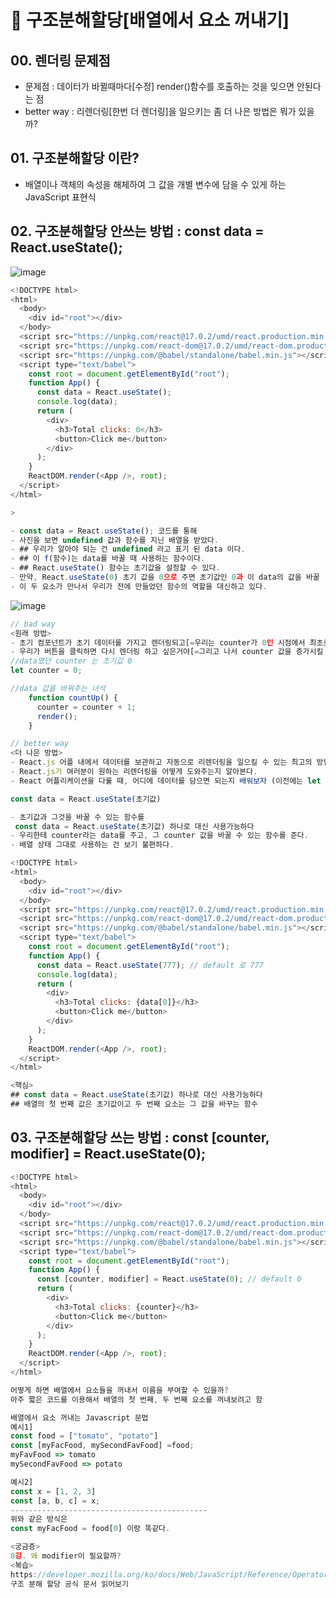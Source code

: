 # 🙌 구조분해할당[배열에서 요소 꺼내기]

## 00. 렌더링 문제점
- 문제점 : 데이터가 바뀔때마다[수정] render()함수를 호출하는 것을 잊으면 안된다는 점
- better way : 리렌더링[한번 더 렌더링]을 일으키는 좀 더 나은 방법은 뭐가 있을까?

## 01. 구조분해할당 이란?
- 배열이나 객체의 속성을 해체하여 그 값을 개별 변수에 담을 수 있게 하는 JavaScript 표현식

## 02. 구조분해할당 안쓰는 방법 : const data = React.useState();
![image](https://user-images.githubusercontent.com/86208370/176429248-4caf1d92-c10d-4a59-8462-62dfae80f6a9.png)

```js
<!DOCTYPE html>
<html>
  <body>
    <div id="root"></div>
  </body>
  <script src="https://unpkg.com/react@17.0.2/umd/react.production.min.js"></script>
  <script src="https://unpkg.com/react-dom@17.0.2/umd/react-dom.production.min.js"></script>
  <script src="https://unpkg.com/@babel/standalone/babel.min.js"></script>
  <script type="text/babel">
    const root = document.getElementById("root");
    function App() {
      const data = React.useState();
      console.log(data);
      return (
        <div>
          <h3>Total clicks: 0</h3>
          <button>Click me</button>
        </div>
      );
    }
    ReactDOM.render(<App />, root);
  </script>
</html>

>
```
```js
- const data = React.useState(); 코드를 통해 
- 사진을 보면 undefined 값과 함수를 지닌 배열을 받았다. 
- ## 우리가 알아야 되는 건 undefined 라고 표기 된 data 이다.
- ## 이 f(함수)는 data를 바꿀 때 사용하는 함수이다.
- ## React.useState() 함수는 초기값을 설정할 수 있다.
- 만약, React.useState(0) 초기 값을 0으로 주면 초기값인 0과 이 data의 값을 바꿀  수 있는 함수가 들어있는 배열을 얻는다.
- 이 두 요소가 만나서 우리가 전에 만들었던 함수의 역할을 대신하고 있다.
```
![image](https://user-images.githubusercontent.com/86208370/176430149-24bf8f8f-ff14-4d71-8c51-f21a5818835d.png)

```js
// bad way
<원래 방법>
- 초기 컴포넌트가 초기 데이터를 가지고 렌더링되고[=우리는 counter가 0인 시점에서 최초로 렌더링]
- 우리가 버튼을 클릭하면 다시 렌더링 하고 싶은거야[=그리고 나서 counter 값을 증가시킬 때[버튼을 누를때]리렌더링 하려고 한다.]
//data였던 counter 는 초기값 0
let counter = 0;

//data 값을 바꿔주는 녀석
    function countUp() {
      counter = counter + 1;
      render();
    }
```
```js
// better way
<더 나은 방법>
- React.js 어플 내에서 데이터를 보관하고 자동으로 리렌더링을 일으킬 수 있는 최고의 방법을 소개
- React.js가 여러분이 원하는 리렌더링을 어떻게 도와주는지 알아본다.
- React 어플리케이션을 다룰 때, 어디에 데이터를 담으면 되는지 배워보자 (이전에는 let counter =0; 라는 변수에 담았다)

const data = React.useState(초기값)
```
```js
- 초기값과 그것을 바꿀 수 있는 함수를 
 const data = React.useState(초기값) 하나로 대신 사용가능하다
- 우리한테 counter라는 data를 주고, 그 counter 값을 바꿀 수 있는 함수를 준다.
- 배열 상태 그대로 사용하는 건 보기 불편하다.
```

```js
<!DOCTYPE html>
<html>
  <body>
    <div id="root"></div>
  </body>
  <script src="https://unpkg.com/react@17.0.2/umd/react.production.min.js"></script>
  <script src="https://unpkg.com/react-dom@17.0.2/umd/react-dom.production.min.js"></script>
  <script src="https://unpkg.com/@babel/standalone/babel.min.js"></script>
  <script type="text/babel">
    const root = document.getElementById("root");
    function App() {
      const data = React.useState(777); // default 로 777
      console.log(data);
      return (
        <div>
          <h3>Total clicks: {data[0]}</h3> 
          <button>Click me</button>
        </div>
      );
    }
    ReactDOM.render(<App />, root);
  </script>
</html>
```
```js
<핵심> 
## const data = React.useState(초기값) 하나로 대신 사용가능하다
## 배열의 첫 번째 값은 초기값이고 두 번째 요소는 그 값을 바꾸는 함수
```
## 03. 구조분해할당 쓰는 방법 : const [counter, modifier] = React.useState(0);
```js
<!DOCTYPE html>
<html>
  <body>
    <div id="root"></div>
  </body>
  <script src="https://unpkg.com/react@17.0.2/umd/react.production.min.js"></script>
  <script src="https://unpkg.com/react-dom@17.0.2/umd/react-dom.production.min.js"></script>
  <script src="https://unpkg.com/@babel/standalone/babel.min.js"></script>
  <script type="text/babel">
    const root = document.getElementById("root");
    function App() {
      const [counter, modifier] = React.useState(0); // default 0
      return (
        <div>
          <h3>Total clicks: {counter}</h3>
          <button>Click me</button>
        </div>
      );
    }
    ReactDOM.render(<App />, root);
  </script>
</html>
```
```js
어떻게 하면 배열에서 요소들을 꺼내서 이름을 부여할 수 있을까?
아주 짧은 코드를 이용해서 배열의 첫 번째, 두 번째 요소를 꺼내보려고 함

배열에서 요소 꺼내는 Javascript 문법
예시1]
const food = ["tomato", "potato"]
const [myFacFood, mySecondFavFood] =food;
myFavFood => tomato
mySecondFavFood => potato

예시2]
const x = [1, 2, 3]
const [a, b, c] = x;
--------------------------------------------
위와 같은 방식은 
const myFacFood = food[0] 이랑 똑같다.

<궁금증>
8강. 왜 modifier이 필요할까?
<복습>
https://developer.mozilla.org/ko/docs/Web/JavaScript/Reference/Operators/Destructuring_assignment
구조 분해 할당 공식 문서 읽어보기
```
